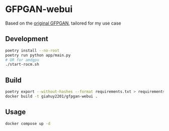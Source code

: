 # GFPGAN-webui

Based on the [original GFPGAN](https://github.com/TencentARC/GFPGAN), tailored for my use case

## Development
```bash
poetry install --no-root
poetry run python app/main.py
# OR for amdgpu
./start-rocm.sh
```

## Build
```bash
poetry export --without-hashes --format requirements.txt > requirements.txt
docker build -t giahuy2201/gfpgan-webui .
```

## Usage
```bash
docker compose up -d
```